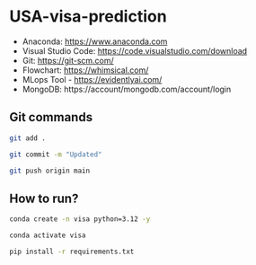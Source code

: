 # USA-visa-prediction

- Anaconda: https://www.anaconda.com
- Visual Studio Code: https://code.visualstudio.com/download
- Git: https://git-scm.com/
- Flowchart: https://whimsical.com/
- MLops Tool - https://evidentlyai.com/
- MongoDB: https://account/mongodb.com/account/login


## Git commands


```bash
git add .
```

```bash
git commit -m "Updated"
```

```bash
git push origin main
```


## How to run?

```bash
conda create -n visa python=3.12 -y
```

```bash
conda activate visa
```

```bash
pip install -r requirements.txt
```